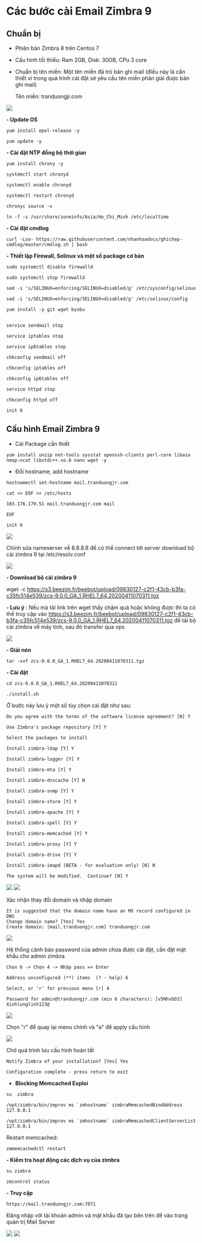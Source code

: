 # Các bước cài Email Zimbra 9

## Chuẩn bị

- Phiên bản Zimbra 8 trên Centos 7

- Cấu hình tối thiểu: Ram 2GB, Disk: 30GB, CPu 3 core
- Chuẩn bị tên miền: Một tên miền đã trỏ bản ghi mail (điều này là cần thiết vì trong quá trình cài đặt sẽ yêu cầu tên miền phân giải được bản ghi mail)

    Tên miền: tranduongjr.com

<img src="img/2.png">

**- Update OS**

```
yum install epel-release -y

yum update -y
```

**- Cài đặt NTP đồng bộ thời gian**

```
yum install chrony -y

systemctl start chronyd

systemctl enable chronyd

systemctl restart chronyd

chronyc source -v
```

```
ln -f -s /usr/share/zoneinfo/Asia/Ho_Chi_Minh /etc/localtime
```

**- Cài đặt cmdlog**

```
curl -Lso- https://raw.githubusercontent.com/nhanhoadocs/ghichep-cmdlog/master/cmdlog.sh | bash
```

**- Thiết lập Firewall, Selinux và một số package cơ bản**

```
sudo systemctl disable firewalld

sudo systemctl stop firewalld

sed -i 's/SELINUX=enforcing/SELINUX=disabled/g' /etc/sysconfig/selinux

sed -i 's/SELINUX=enforcing/SELINUX=disabled/g' /etc/selinux/config

yum install -y git wget byobu


service sendmail stop

service iptables stop

service ip6tables stop

chkconfig sendmail off

chkconfig iptables off

chkconfig ip6tables off

service httpd stop

chkconfig httpd off

init 6
```

## Cấu hình Email Zimbra 9

- Cài Package cần thiết

```
yum install unzip net-tools sysstat openssh-clients perl-core libaio nmap-ncat libstdc++.so.6 nano wget -y 
```

- Đổi hostname, add hostname

```
hostnamectl set-hostname mail.tranduongjr.com

cat << EOF >> /etc/hosts

103.176.179.51 mail.tranduongjr.com mail

EOF

init 6
```
<img src="img/4.png">

Chỉnh sửa nameserver về 8.8.8.8 để có thể connect tới server download bộ cài zimbra 9  tại /etc/resolv.conf

<img src="img/3.png">

**- Download bộ cài zimbra 9**

wget -c https://s3.beezim.fr/beebot/upload/09830127-c2f1-43cb-b3fa-c35fc514e539/zcs-9.0.0_GA_1.RHEL7_64.20200411070311.tgz

**- Lưu ý** : Nếu mà tải link trên wget thấy chậm quá hoặc không được thì ta có thể truy cập vào https://s3.beezim.fr/beebot/upload/09830127-c2f1-43cb-b3fa-c35fc514e539/zcs-9.0.0_GA_1.RHEL7_64.20200411070311.tgz để tải bộ cài zimbra về máy tính, sau đó transfer qua vps

<img src="img/5.png">

**- Giải nén**

```
tar -xvf zcs-9.0.0_GA_1.RHEL7_64.20200411070311.tgz
```

**- Cài đặt**

```
cd zcs-9.0.0_GA_1.RHEL7_64.20200411070311

./install.sh
```

Ở bước này lưu ý một số tùy chọn cài đặt như sau:

```
Do you agree with the terms of the software license agreement? [N] Y

Use Zimbra's package repository [Y] Y

Select the packages to install

Install zimbra-ldap [Y] Y

Install zimbra-logger [Y] Y

Install zimbra-mta [Y] Y

Install zimbra-dnscache [Y] N

Install zimbra-snmp [Y] Y

Install zimbra-store [Y] Y

Install zimbra-apache [Y] Y

Install zimbra-spell [Y] Y

Install zimbra-memcached [Y] Y

Install zimbra-proxy [Y] Y

Install zimbra-drive [Y] Y

Install zimbra-imapd (BETA - for evaluation only) [N] N

The system will be modified.  Continue? [N] Y
```

<img src="img/6.png">
<img src="img/7.png">

Xác nhận thay đổi domain và nhập domain

```
It is suggested that the domain name have an MX record configured in DNS
Change domain name? [Yes] Yes
Create domain: [mail.tranduongjr.com] tranduongjr.com
```

<img src="img/8.png">

Hệ thống cảnh báo password của admin chưa được cài đặt, cần đặt mật khẩu cho admin zimbra

```
Chọn 6 -> Chọn 4 -> Nhập pass => Enter

Address unconfigured (**) items  (? - help) 6

Select, or 'r' for previous menu [r] 4

Password for admin@tranduongjr.com (min 6 characters): [v5NhvbD3] Xinhlunglinh123@
```

<img src="img/9.png">

Chọn "r" để quay lại menu chính và "a" để apply cấu hình

<img src="img/10.png">

Chờ quá trình lưu cấu hình hoàn tất

```
Notify Zimbra of your installation? [Yes] Yes

Configuration complete - press return to exit
```

* **Blocking Memcached Exploi**

```
su  zimbra

/opt/zimbra/bin/zmprov ms `zmhostname` zimbraMemcachedBindAddress 127.0.0.1 

/opt/zimbra/bin/zmprov ms `zmhostname` zimbraMemcachedClientServerList 127.0.0.1
```

Restart memcached:

```
zmmemcachedctl restart
```
**- Kiểm tra hoạt động các dịch vụ của zimbra**

```
su zimbra

zmcontrol status
```

**- Truy cập**

```
https://mail.tranduongjr.com:7071
```

Đăng nhập với tài khoản admin và mật khẩu đã tạo bên trên để vào trang quản trị Mail Server

<img src="img/12.png">
<img src="img/13.png">
